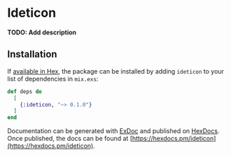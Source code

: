 # Ideticon

**TODO: Add description**

## Installation

If [available in Hex](https://hex.pm/docs/publish), the package can be installed
by adding `ideticon` to your list of dependencies in `mix.exs`:

```elixir
def deps do
  [
    {:ideticon, "~> 0.1.0"}
  ]
end
```

Documentation can be generated with [ExDoc](https://github.com/elixir-lang/ex_doc)
and published on [HexDocs](https://hexdocs.pm). Once published, the docs can
be found at [https://hexdocs.pm/ideticon](https://hexdocs.pm/ideticon).

